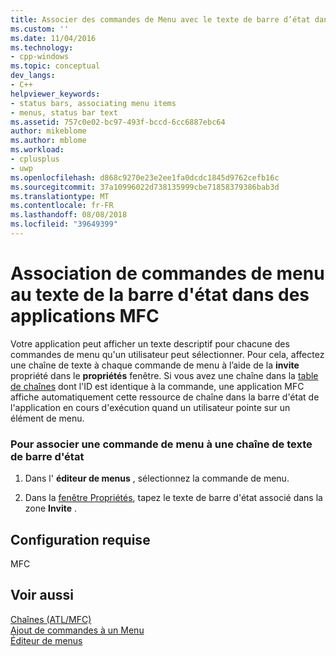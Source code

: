 ```yaml
---
title: Associer des commandes de Menu avec le texte de barre d’état dans les Applications MFC | Microsoft Docs
ms.custom: ''
ms.date: 11/04/2016
ms.technology:
- cpp-windows
ms.topic: conceptual
dev_langs:
- C++
helpviewer_keywords:
- status bars, associating menu items
- menus, status bar text
ms.assetid: 757c0e02-bc97-493f-bccd-6cc6887ebc64
author: mikeblome
ms.author: mblome
ms.workload:
- cplusplus
- uwp
ms.openlocfilehash: d868c9270e23e2ee1fa0dcdc1845d9762cefb16c
ms.sourcegitcommit: 37a10996022d738135999cbe71858379386bab3d
ms.translationtype: MT
ms.contentlocale: fr-FR
ms.lasthandoff: 08/08/2018
ms.locfileid: "39649399"
---
```

# <a name="associating-menu-commands-with-status-bar-text-in-mfc-applications"></a>Association de commandes de menu au texte de la barre d'état dans des applications MFC
Votre application peut afficher un texte descriptif pour chacune des commandes de menu qu'un utilisateur peut sélectionner. Pour cela, affectez une chaîne de texte à chaque commande de menu à l’aide de la **invite** propriété dans le **propriétés** fenêtre. Si vous avez une chaîne dans la [table de chaînes](../windows/string-editor.md) dont l'ID est identique à la commande, une application MFC affiche automatiquement cette ressource de chaîne dans la barre d'état de l'application en cours d'exécution quand un utilisateur pointe sur un élément de menu.  
  
### <a name="to-associate-a-menu-command-with-a-status-bar-text-string"></a>Pour associer une commande de menu à une chaîne de texte de barre d'état  
  
1.  Dans l' **éditeur de menus** , sélectionnez la commande de menu.  
  
2.  Dans la [fenêtre Propriétés](/visualstudio/ide/reference/properties-window), tapez le texte de barre d'état associé dans la zone **Invite** .  
  
## <a name="requirements"></a>Configuration requise  
 MFC  
  
## <a name="see-also"></a>Voir aussi  
 [Chaînes (ATL/MFC)](../atl-mfc-shared/strings-atl-mfc.md)   
 [Ajout de commandes à un Menu](../windows/adding-commands-to-a-menu.md)   
 [Éditeur de menus](../windows/menu-editor.md)
